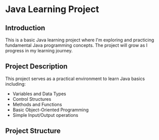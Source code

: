 # Java Learning Project

## Introduction

This is a basic Java learning project where I'm exploring and practicing fundamental Java programming concepts. The
project will grow as I progress in my learning journey.

## Project Description

This project serves as a practical environment to learn Java basics including:

- Variables and Data Types
- Control Structures
- Methods and Functions
- Basic Object-Oriented Programming
- Simple Input/Output operations

## Project Structure
